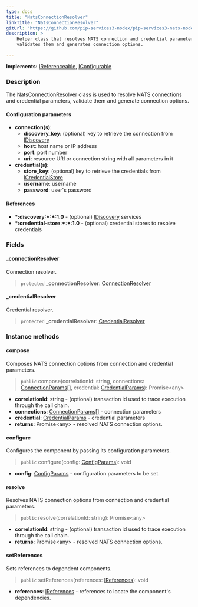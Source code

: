 ```yaml
---
type: docs
title: "NatsConnectionResolver"
linkTitle: "NatsConnectionResolver"
gitUrl: "https://github.com/pip-services3-nodex/pip-services3-nats-nodex"
description: >
    Helper class that resolves NATS connection and credential parameters, 
    validates them and generates connection options.

---
```


**Implements:** [IReferenceable](../../../commons/refer/ireferenceable), [IConfigurable](../../../commons/config/iconfigurable)

### Description

The NatsConnectionResolver class is used to resolve NATS connections and credential parameters, validate them and generate connection options.

#### Configuration parameters

- **connection(s)**:
    - **discovery_key**: (optional) key to retrieve the connection from [IDiscovery](../../../components/connect/idiscovery)
    - **host**: host name or IP address
    - **port**: port number
    - **uri**: resource URI or connection string with all parameters in it
- **credential(s)**:
    - **store_key**: (optional) key to retrieve the credentials from [ICredentialStore](../../../components/auth/icredential_store)
    - **username**: username
    - **password**: user's password

#### References

- **\*:discovery:\*:\*:1.0** - (optional) [IDiscovery](../../../components/connect/idiscovery) services
- **\*:credential-store:\*:\*:1.0** - (optional) credential stores to resolve credentials



### Fields

<span class="hide-title-link">

#### _connectionResolver
Connection resolver.
> `protected` **_connectionResolver**: [ConnectionResolver](../../../components/connect/connection_resolver)

#### _credentialResolver
Credential resolver.
> `protected` **_credentialResolver**: [CredentialResolver](../../../components/auth/credential_resolver)

</span>


### Instance methods

#### compose
Composes NATS connection options from connection and credential parameters.

> `public` compose(correlationId: string, connections: [ConnectionParams[]](../../../components/connect/connection_params), credential: [CredentialParams](../../../components/auth/credential_params)): Promise\<any\>

- **correlationId**: string - (optional) transaction id used to trace execution through the call chain.
- **connections**: [ConnectionParams[]](../../../components/connect/connection_params) - connection parameters
- **credential**: [CredentialParams](../../../components/auth/credential_params) - credential parameters
- **returns**: Promise\<any\> - resolved NATS connection options.


#### configure
Configures the component by passing its configuration parameters.

> `public` configure(config: [ConfigParams](../../../commons/config/config_params)): void

- **config**: [ConfigParams](../../../commons/config/config_params) - configuration parameters to be set.


#### resolve
Resolves NATS connection options from connection and credential parameters.

> `public` resolve(correlationId: string): Promise\<any\>

- **correlationId**: string - (optional) transaction id used to trace execution through the call chain.
- **returns**: Promise\<any\> - resolved NATS connection options.


#### setReferences
Sets references to dependent components.

> `public` setReferences(references: [IReferences](../../../commons/refer/ireferences)): void

- **references**: [IReferences](../../../commons/refer/ireferences) - references to locate the component's dependencies.
